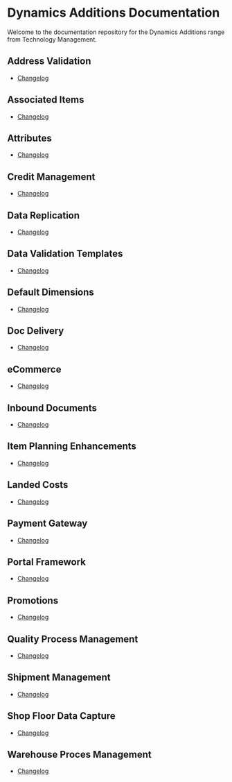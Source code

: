 Dynamics Additions Documentation
================================

Welcome to the documentation repository for the Dynamics Additions range from
Technology Management.

Address Validation
------------------

-   [Changelog](Changelogs\Address%20Validation%20Changelog)

Associated Items
----------------

-   [Changelog](Changelogs\Associated%20Items%20Changelog)

Attributes
----------

-   [Changelog](Changelogs\Attributes%20Changelog)

Credit Management
-----------------

-   [Changelog](Changelogs\Credit%20Management%20Changelog)

Data Replication
----------------

-   [Changelog](Changelogs\Data%20Replication%20Changelog)

Data Validation Templates
-------------------------

-   [Changelog](Changelogs\Data%20Validation%20Templates%20Changelog)

Default Dimensions
------------------

-   [Changelog](Changelogs\Default%20Dimensions%20Changelog)

Doc Delivery
------------

-   [Changelog](Changelogs\Doc%20Delivery%20Changelog)

eCommerce
---------

-   [Changelog](Changelogs\eCommerce%20Changelog)

Inbound Documents
-
- [Changelog](Changelogs\Inbound%20Documents%20Changelog)

Item Planning Enhancements
-
- [Changelog](Changelogs\Item%20Planning%20Enhancements%20Changelog)

Landed Costs
-
- [Changelog](Changelogs\Landed%20Costs%20Changelog)

Payment Gateway
-
- [Changelog](Changelogs\Payment%20Gateway%20Changelog)

Portal Framework
-
- [Changelog](Changelogs\Portal%20Framework%20Changelog)

Promotions
-
- [Changelog](Changelogs\Promotions%20Changelog)

Quality Process Management
-
- [Changelog](Changelogs\Quality%20Process%20Management%20Changelog)

Shipment Management
-
- [Changelog](Changelogs\Shipment%20Management%20Changelog)

Shop Floor Data Capture
-
- [Changelog](Changelogs\Shop%20Floor%20Data%20Capture%20Changelog)

Warehouse Proces Management
-
- [Changelog](Changelogs\Warehouse%20Process%20Management%20Changelog)